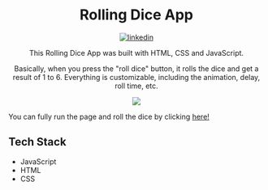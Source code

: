 <h1 align="center">Rolling Dice App </h1>
<p align="center"><a href="https://linkedin.com/in/valdocijunior" target="_blank">
  <img align="center" src="https://img.shields.io/badge/-valdocijunior-05122A?style=flat&logo=linkedin" alt="linkedin"/>
</a>
</p>

<p align="center">This Rolling Dice App was built with HTML, CSS and JavaScript.</p>
<p align="center">Basically, when you press the "roll dice" button, it rolls the dice and get a result of 1 to 6. Everything is customizable, including the animation, delay, roll time, etc. </p>
<p align="center">
<img align="center" src="https://media2.giphy.com/media/eu66lQPQIvENqQK3ap/giphy.gif?cid=790b7611c1d605fd1a465c4b93f53f8dbaab6d279ceb71a1&rid=giphy.gif&ct=g"/>
</p>

You can fully run the page and roll the dice by clicking [here!](https://valdocijunior.github.io/Rolling-Dice/)

## Tech Stack
  - JavaScript
  - HTML
  - CSS
